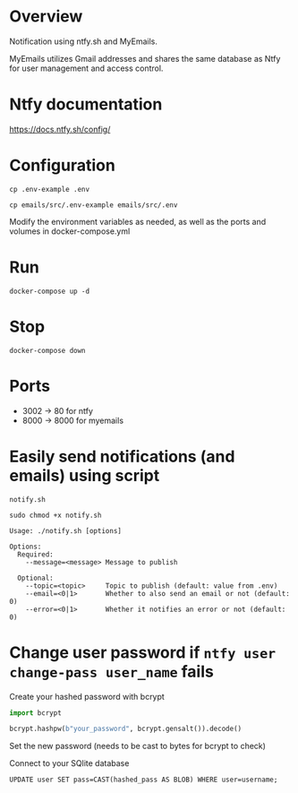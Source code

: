 # Overview

Notification using ntfy.sh and MyEmails.

MyEmails utilizes Gmail addresses and shares the same database as Ntfy for user management and access control.

# Ntfy documentation

https://docs.ntfy.sh/config/

# Configuration

	cp .env-example .env

 	cp emails/src/.env-example emails/src/.env

Modify the environment variables as needed, as well as the ports and volumes in docker-compose.yml

# Run

	docker-compose up -d

# Stop

	docker-compose down

# Ports

- 3002 -> 80 for ntfy
- 8000 -> 8000 for myemails

# Easily send notifications (and emails) using script

`notify.sh`

	sudo chmod +x notify.sh

	Usage: ./notify.sh [options]
	
	Options:
	  Required:
	    --message=<message> Message to publish
	
	  Optional:
	    --topic=<topic>     Topic to publish (default: value from .env)
	    --email=<0|1>       Whether to also send an email or not (default: 0)
	    --error=<0|1>       Whether it notifies an error or not (default: 0)

# Change user password if `ntfy user change-pass user_name` fails

Create your hashed password with bcrypt

```python
import bcrypt

bcrypt.hashpw(b"your_password", bcrypt.gensalt()).decode()
```


Set the new password (needs to be cast to bytes for bcrypt to check)

Connect to your SQlite database

	UPDATE user SET pass=CAST(hashed_pass AS BLOB) WHERE user=username;
